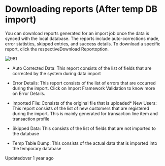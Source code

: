 # Downloading reports (After temp DB import)

You can download reports generated for an import job once the data is synced with the local database. The reports include auto-corrections made, error statistics, skipped entries, and success details. To download a specific report, click the respectiveDownload Reportoption.

![981](https://files.readme.io/49cb87e-Reports.png)

- Auto Corrected Data: This report consists of the list of fields that are corrected by the system during data import

- Error Details: This report consists of the list of errors that are occurred during the import. Click on Import Framework Validation to know more on Error Details.

- Imported File: Consists of the original file that is uploaded* New Users: This report consists of the list of new customers that are registered during the import. This is mainly generated for transaction line item and transaction profile

- Skipped Data: This consists of the list of fields that are not imported to the database

- Temp Table Dump: This consists of the actual data that is imported into the temporary database

Updatedover 1 year ago